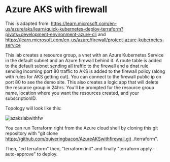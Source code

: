 # Azure AKS with firewall

This is adapted from: https://learn.microsoft.com/en-us/azure/aks/learn/quick-kubernetes-deploy-terraform?pivots=development-environment-azure-cli and https://learn.microsoft.com/en-us/azure/firewall/protect-azure-kubernetes-service

This lab creates a resource group, a vnet with an Azure Kubernetes Service in the default subnet and an Azure firewall behind it. A route table is added to the default subnet sending all traffic to the firewall and a dnat rule sending incoming port 80 traffic to AKS is added to the firewall policy (along with rules for AKS getting out). You can connect to the firewall public ip on port 80 to see the demo site. This also creates a logic app that will delete the resource group in 24hrs. You'll be prompted for the resource group name, location where you want the resources created, and your subscriptionID.

Topology will look like this:

![azakslabwithfw](https://github.com/user-attachments/assets/149da28f-f2d7-433b-a3e4-65fabc8857f3)

You can run Terraform right from the Azure cloud shell by cloning this git repository with "git clone https://github.com/quiveringbacon/AzureAKSwithfirewall.git ./terraform".

Then, "cd terraform" then, "terraform init" and finally "terraform apply -auto-approve" to deploy.

